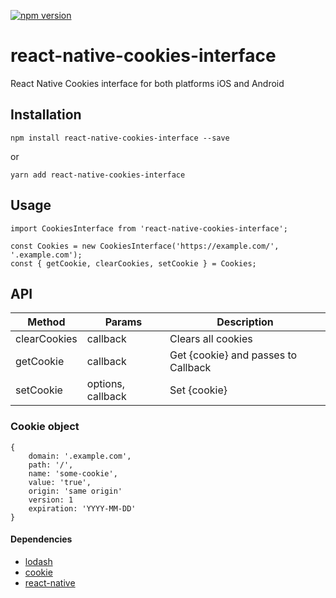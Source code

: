 [![npm version](https://badge.fury.io/js/react-native-cookies-interface.svg)](https://badge.fury.io/js/react-native-cookies-interface)

# react-native-cookies-interface
React Native Cookies interface for both platforms iOS and Android


## Installation

    npm install react-native-cookies-interface --save

or

    yarn add react-native-cookies-interface


## Usage

```
import CookiesInterface from 'react-native-cookies-interface';

const Cookies = new CookiesInterface('https://example.com/', '.example.com');
const { getCookie, clearCookies, setCookie } = Cookies;

```

## API

| Method        | Params            | Description  |
| ------------- | ----------------- | ------------ |
| clearCookies  | callback          | Clears all cookies |
| getCookie     | callback          | Get {cookie} and passes to Callback |
| setCookie     | options, callback | Set {cookie} |

### Cookie object

```
{
    domain: '.example.com',
    path: '/',
    name: 'some-cookie',
    value: 'true',
    origin: 'same origin'
    version: 1
    expiration: 'YYYY-MM-DD'
}
```

#### Dependencies
- [lodash](https://github.com/lodash/lodash)
- [cookie](https://github.com/jshttp/cookie)
- [react-native](https://github.com/facebook/react-native)
